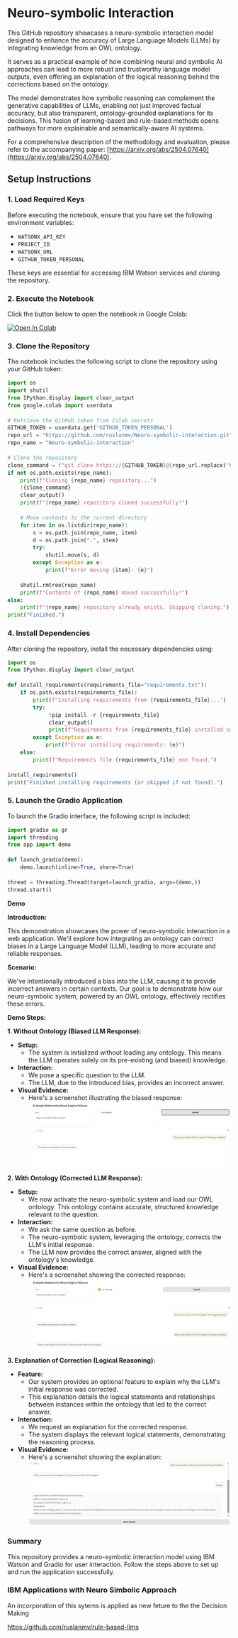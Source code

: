 # Neuro-symbolic Interaction

This GitHub repository showcases a neuro-symbolic interaction model designed to enhance the accuracy of Large Language Models (LLMs) by integrating knowledge from an OWL ontology.

It serves as a practical example of how combining neural and symbolic AI approaches can lead to more robust and trustworthy language model outputs, even offering an explanation of the logical reasoning behind the corrections based on the ontology.

The model demonstrates how symbolic reasoning can complement the generative capabilities of LLMs, enabling not just improved factual accuracy, but also transparent, ontology-grounded explanations for its decisions. This fusion of learning-based and rule-based methods opens pathways for more explainable and semantically-aware AI systems.

For a comprehensive description of the methodology and evaluation, please refer to the accompanying paper: [https://arxiv.org/abs/2504.07640](https://arxiv.org/abs/2504.07640).


## Setup Instructions

### 1. Load Required Keys
Before executing the notebook, ensure that you have set the following environment variables:

- `WATSONX_API_KEY`
- `PROJECT_ID`
- `WATSONX_URL`
- `GITHUB_TOKEN_PERSONAL`

These keys are essential for accessing IBM Watson services and cloning the repository.

### 2. Execute the Notebook

Click the button below to open the notebook in Google Colab:

[![Open In Colab](https://colab.research.google.com/assets/colab-badge.svg)](https://colab.research.google.com/github/ruslanmv/Neuro-symbolic-interaction/blob/main/Neuro_symbolic_interaction.ipynb)

### 3. Clone the Repository
The notebook includes the following script to clone the repository using your GitHub token:

```python
import os
import shutil
from IPython.display import clear_output
from google.colab import userdata

# Retrieve the GitHub token from Colab secrets
GITHUB_TOKEN = userdata.get('GITHUB_TOKEN_PERSONAL')
repo_url = "https://github.com/ruslanmv/Neuro-symbolic-interaction.git"
repo_name = "Neuro-symbolic-interaction"

# Clone the repository
clone_command = f"git clone https://{GITHUB_TOKEN}@{repo_url.replace('https://', '')}"
if not os.path.exists(repo_name):
    print(f"Cloning {repo_name} repository...")
    !{clone_command}
    clear_output()
    print(f"{repo_name} repository cloned successfully!")
    
    # Move contents to the current directory
    for item in os.listdir(repo_name):
        s = os.path.join(repo_name, item)
        d = os.path.join(".", item)
        try:
            shutil.move(s, d)
        except Exception as e:
            print(f"Error moving {item}: {e}")
    
    shutil.rmtree(repo_name)
    print(f"Contents of {repo_name} moved successfully!")
else:
    print(f"{repo_name} repository already exists. Skipping cloning.")
print("Finished.")
```

### 4. Install Dependencies
After cloning the repository, install the necessary dependencies using:

```python
import os
from IPython.display import clear_output

def install_requirements(requirements_file="requirements.txt"):
    if os.path.exists(requirements_file):
        print(f"Installing requirements from {requirements_file}...")
        try:
             !pip install -r {requirements_file}
             clear_output()
             print(f"Requirements from {requirements_file} installed successfully!")
        except Exception as e:
            print(f"Error installing requirements: {e}")
    else:
        print(f"Requirements file {requirements_file} not found.")

install_requirements()
print("Finished installing requirements (or skipped if not found).")
```

### 5. Launch the Gradio Application
To launch the Gradio interface, the following script is included:

```python
import gradio as gr
import threading
from app import demo

def launch_gradio(demo):
    demo.launch(inline=True, share=True)

thread = threading.Thread(target=launch_gradio, args=(demo,))
thread.start()
```



**Demo**

**Introduction:**

This demonstration showcases the power of neuro-symbolic interaction in a web application. We'll explore how integrating an ontology can correct biases in a Large Language Model (LLM), leading to more accurate and reliable responses.

**Scenario:**

We've intentionally introduced a bias into the LLM, causing it to provide incorrect answers in certain contexts. Our goal is to demonstrate how our neuro-symbolic system, powered by an OWL ontology, effectively rectifies these errors.

**Demo Steps:**

**1. Without Ontology (Biased LLM Response):**

* **Setup:**
    * The system is initialized without loading any ontology. This means the LLM operates solely on its pre-existing (and biased) knowledge.
* **Interaction:**
    * We pose a specific question to the LLM.
    * The LLM, due to the introduced bias, provides an incorrect answer.
* **Visual Evidence:**
    * Here's a screenshot illustrating the biased response:
    ![](./assets/2025-02-24-14-25-03.png)


**2. With Ontology (Corrected LLM Response):**

* **Setup:**
    * We now activate the neuro-symbolic system and load our OWL ontology. This ontology contains accurate, structured knowledge relevant to the question.
* **Interaction:**
    * We ask the same question as before.
    * The neuro-symbolic system, leveraging the ontology, corrects the LLM's initial response.
    * The LLM now provides the correct answer, aligned with the ontology's knowledge.
* **Visual Evidence:**
    * Here's a screenshot showing the corrected response:
    ![](./assets/2025-02-24-14-26-01.png)


**3. Explanation of Correction (Logical Reasoning):**

* **Feature:**
    * Our system provides an optional feature to explain why the LLM's initial response was corrected.
    * This explanation details the logical statements and relationships between instances within the ontology that led to the correct answer.
* **Interaction:**
    * We request an explanation for the corrected response.
    * The system displays the relevant logical statements, demonstrating the reasoning process.
* **Visual Evidence:**
    * Here's a screenshot showing the explanation:
    ![](./assets/2025-02-24-14-26-29.png)
    

### Summary
This repository provides a neuro-symbolic interaction model using IBM Watson and Gradio for user interaction. Follow the steps above to set up and run the application successfully.

### IBM Applications with Neuro Simbolic Approach
An incorporation of this sytems is applied as new feture to the the Decision Making 

https://github.com/ruslanmv/rule-based-llms





